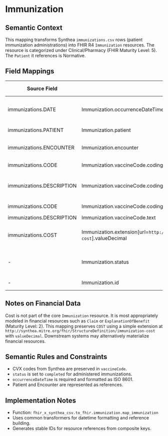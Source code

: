 # Immunization

## Semantic Context
This mapping transforms Synthea `immunizations.csv` rows (patient immunization administrations) into FHIR R4 `Immunization` resources. The resource is categorized under Clinical/Pharmacy (FHIR Maturity Level: 5). The `Patient` it references is Normative.

## Field Mappings
| Source Field | Target Field | Semantic Concept | Transform | Semantic Notes |
|--------------|--------------|------------------|-----------|----------------|
| immunizations.DATE | Immunization.occurrenceDateTime | Administration Date/Time | Format as ISO 8601 | When the immunization was administered |
| immunizations.PATIENT | Immunization.patient | Patient Reference | Create Reference("Patient/{id}") | Recipient patient |
| immunizations.ENCOUNTER | Immunization.encounter | Encounter Reference | Create Reference("Encounter/{id}") | Encounter where administered |
| immunizations.CODE | Immunization.vaccineCode.coding[0].code | CVX Code | Direct copy | Vaccine administered |
| immunizations.DESCRIPTION | Immunization.vaccineCode.coding[0].display | Code Display | Direct copy | Human-readable vaccine description |
| immunizations.CODE | Immunization.vaccineCode.coding[0].system | Code System | Set to "http://hl7.org/fhir/sid/cvx" | CVX code system URI |
| immunizations.DESCRIPTION | Immunization.vaccineCode.text | Code Text | Direct copy | Fallback text |
| immunizations.COST | Immunization.extension[url=`http://synthea.mitre.org/fhir/StructureDefinition/immunization-cost`].valueDecimal | Line Item Cost | Copy as decimal | Not part of core; preserved via extension |
| - | Immunization.status | Administration Status | Set to "completed" | Synthea exports administered immunizations |
| - | Immunization.id | Resource ID | Generate from DATE+PATIENT+CODE | Composite key |

## Notes on Financial Data
Cost is not part of the core `Immunization` resource. It is most appropriately modeled in financial resources such as `Claim` or `ExplanationOfBenefit` (Maturity Level: 2). This mapping preserves `COST` using a simple extension at `http://synthea.mitre.org/fhir/StructureDefinition/immunization-cost` with `valueDecimal`. Downstream systems may alternatively materialize financial resources.

## Semantic Rules and Constraints
- CVX codes from Synthea are preserved in `vaccineCode`.
- `status` is set to `completed` for administered immunizations.
- `occurrenceDateTime` is required and formatted as ISO 8601.
- Patient and Encounter are represented as references.

## Implementation Notes
- Function: `fhir_x_synthea_csv.to_fhir.immunization.map_immunization`
- Uses common transformers for datetime formatting and reference building.
- Generates stable IDs for resource references from composite keys.


